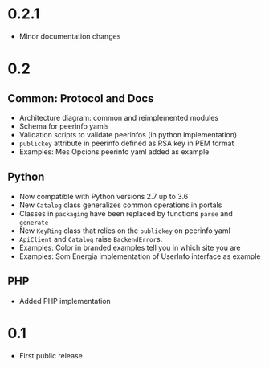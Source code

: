 # 0.2.1

- Minor documentation changes

# 0.2

## Common: Protocol and Docs

- Architecture diagram: common and reimplemented modules
- Schema for peerinfo yamls
- Validation scripts to validate peerinfos (in python implementation)
- `publickey` attribute in peerinfo defined as RSA key in PEM format
- Examples: Mes Opcions peerinfo yaml added as example

## Python

- Now compatible with Python versions 2.7 up to 3.6
- New `Catalog` class generalizes common operations in portals
- Classes in `packaging` have been replaced by functions `parse` and `generate`
- New `KeyRing` class that relies on the `publickey` on peerinfo yaml
- `ApiClient` and `Catalog` raise `BackendError`s.
- Examples: Color in branded examples tell you in which site you are
- Examples: Som Energia implementation of UserInfo interface as example

## PHP

- Added PHP implementation


# 0.1

- First public release

